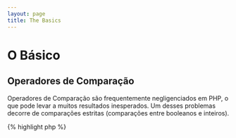 ```yaml
---
layout: page
title: The Basics
---
```


# O Básico

## Operadores de Comparação

Operadores de Comparação são frequentemente negligenciados em PHP, o que pode levar a muitos resultados inesperados. Um
desses problemas decorre de comparações estritas (comparações entre booleanos e inteiros).

{% highlight php %}
<?php
$a = 5;   // 5 como inteiro

var_dump($a == 5);       // comparação de valores; retorna true
var_dump($a == '5');     // comparação de valores (ignorando os tipos); retorna true
var_dump($a === 5);      // comparação de tipos e valores (integer vs. integer); retorna true
var_dump($a === '5');    // comparação de tipos e valores (integer vs. string); retorna false

/**
 * Comparações Estritas
 */
if (strpos('testing', 'test')) {    // 'test' é encontrado na posição 0, que é interpretado como o booleano 'false'
    // código...
}

vs.

if (strpos('testing', 'test') !== false) {    // true, já que uma comparação estrita foi feita (0 !== false)
    // código...
}
{% endhighlight %}

* [Operadores de Comparação](http://php.net/manual/pt_BR/language.operators.comparison.php)
* [Tabela de Comparação](http://php.net/manual/pt_BR/types.comparisons.php)

## Estrutura de Controle

### Estruturas Condicionais

Quando as declarações 'if/else' são usadas em uma função ou classe, é um equívoco comum pensar que 'else' precisa ser
usado em conjunto para declarar resultados em potencial. Entretanto se o resultado serve para definir o valor a ser
retornado 'else' não é necessário já que 'return' irá terminar a função, fazendo com que o uso de 'else' se torne
discutível.

{% highlight php %}
<?php
function test($a)
{
    if ($a) {
        return true;
    } else {
        return false;
    }
}

vs.

function test($a)
{
    if ($a) {
        return true;
    }
    return false;    // else não é necessário
}
{% endhighlight %}

* [Estrutura Condicionais](http://php.net/manual/pt_BR/control-structures.if.php)

### Estruturas de Decisão

Estruturas de decisão são uma excelente forma de evitar escrever intermináveis estruturas condicionais, mas existem
alguns pontos sobre os quais deve-se ficar atento:

- Estruturas de decisão só comparam valores, e não tipos (equivalente a '==')
- Elas passam por caso a caso até que uma correspondencia seja encontrada, então default é usado (caso esteja definido)
- Sem que haja um 'break', elas continuarão a executar cada caso até que encontrem um break/return
- Dentro de uma função o uso de 'return' remove a necessidade do uso de 'break' já que isso encerra essa função

{% highlight php %}
<?php
$answer = test(2);    // tanto o código para o 'case 2' quanto para o 'case 3' será executado

function test($a)
{
    switch ($a) {
        case 1:
            // código...
            break;             // break é usado para terminar a estrutura de decisão
        case 2:
            // código...         // sem o break, a comparação ira continuar em 'case 3'
        case 3:
            // código...
            return $result;    // dentro de uma função, 'return' termina essa função
        default:
            // código...
            return $error;
    }
}
{% endhighlight %}

* [Estruturas de Decisão](http://php.net/manual/pt_BR/control-structures.switch.php)
* [PHP Switch](http://phpswitch.com/)

## Namespace Global

Quando estiver usando namespaces você pode reparar que funções internas ficam escondidas por funções que você mesmo
escreveu. Para corrigir isso refira a funções globais através do uso de uma contra-barra antes do nome da função.

{% highlight php %}
<?php
namespace phptherightway;

function fopen()
{
    $file = \fopen();    // O nome da nossa função é igual a de uma função interna.
                         // Execute a função global através da inclusão de '\'.
}

function array()
{
    $iterator = new \ArrayIterator();    // ArrayIterator é uma classe interna. Usar seu nome sem uma contra-barra
                                         // tentará localizar essa função dentro do namespace
}
{% endhighlight %}

* [Espaço Global](http://php.net/manual/pt_BR/language.namespaces.global.php)
* [Regras Globais](http://php.net/manual/pt_BR/userlandnaming.rules.php)

## Strings

### Concatenação

- Se sua linha passar do tamanho recomendado (120 caracteres), considere concatenar sua linha
- Para facilitar a leitura é melhor usar operadores de concatenação do que operadores de concatenação e atribuição
- Enquanto dentro do escopo original da variável, indente quando a concatenação usar uma nova linha


{% highlight php %}
<?php
$a  = 'Multi-line example';    // operador de concatenação e atribuição (.=)
$a .= "\n";
$a .= 'of what not to do';

vs.

$a = 'Multi-line example'      // operador de concatenação (.)
    . "\n"                     // indentando novas linhas
    . 'of what to do';
{% endhighlight %}

* [Operadores de Strings](http://php.net/manual/pt_BR/language.operators.string.php)

### Tipos de Strings

Tipos de string são uma característica constante na comunidade PHP, mas talvez essa seção possa explicar as diferenças
entre os tipos de strings e seus usos e benefícios.

#### Aspas Simples

Usar aspas simples é o melhor jeito de definir strings e geralmente também o mais rápido. Sua velocidade se dá ao fato
do PHP não tentar interpretar essa string (suas variáveis). É a melhor aplicação quando:

- Strings não precisam ser interpretadas
- Uma variável é escrita em texto plano

{% highlight php %}
<?php
echo 'Essa é minha string, veja como ela é bonita.';    // sem necessidade de interpretar uma string simples

/**
 * Saída:
 *
 * Essa é minha string, veja como ela é bonita.
 */
{% endhighlight %}

* [Aspas Simples](http://www.php.net/manual/pt_BR/language.types.string.php#language.types.string.syntax.single)

#### Aspas Duplas

Aspas Duplas são o canivete suíço das strings, mas são mais lentas devido a interpretação das strings. É a melhor
aplicação quando:

- Escapando strings
- Usando strings com muitas variáveis e texto plano
- Condensando concatenação de múltiplas linhas e aumentando a legibilidade

{% highlight php %}
<?php
echo 'phptherightway é ' . $adjective . '.'      // Um exemplo com aspas simples que usa concatenação múltipla para
    . "\n"                                       // variáveis e escapar strings
    . 'Eu amo aprender' . $code . '!';

vs.

echo "phptherightway is $adjective.\n Eu amo aprender $code!"  // Em vez de concatenação múltipla, aspas duplas
                                                               // nos permitem utilizar strings interpretáveis
{% endhighlight %}

Quando strings em aspas duplas que contenham variáveis, são comuns os casos onde a variável pode estar colada com outro
caracter. Isso fará com que o PHP não consiga interpretar essa variável pelo fato dela estar sendo camuflada. Para
corrigir esse problema envolva a variável em um par de chaves.

{% highlight php %}
<?php
$juice = 'ameixa';
echo "Eu bebi suco feito de $juices";    // $juice não pode ser interpretado

vs.

$juice = 'ameixa';
echo "Eu bebi suco feito de {$juice}s";    // $juice será interpretado

/**
 * Variáveis complexas também serão interpretadas com o uso de chaves
 */

$juice = array('maça', 'laranja', 'ameixa');
echo "Eu bebi suco feito de {$juice[1]}s";   // $juice[1] será interpretado
{% endhighlight %}

* [Aspas Duplas](http://www.php.net/manual/pt_BR/language.types.string.php#language.types.string.syntax.double)

#### Sintaxe Nowdoc

A Sintaxe Nowdoc foi introduzida no PHP 5.3 e internamente se comporta da mesma forma que as aspas simples exceto que é
adequada para o uso de strings de múltiplas linhas sem a necessidade de concatenação.

{% highlight php %}
<?php
$str = <<<'EOD'             // iniciada por <<<
Exemplo de string
pulando multiplas linhas
usando a sintaxe nowdoc.
$a não é interpretada.
EOD;                        // fechando 'EOD' precisa estar na sua própria linha, e no ponto mais a esquerda

/**
 * Saída:
 *
 * Exemplo de string
 * pulando múltiplas linhas
 * usando a sintaxe nowdoc.
 * $a não é interpretada.
 */
{% endhighlight %}

* [Sintaxe Nowdoc](http://www.php.net/manual/pt_BR/language.types.string.php#language.types.string.syntax.nowdoc)

#### Sintaxe Heredoc

A Sintaxe Heredoc se comporta internamente da mesma forma que as aspas duplas exceto que é adequada para o uso de strings
de múltiplas linhas sem a necessidade de concatenação.

{% highlight php %}
<?php
$a = 'Variáveis';

$str = <<<EOD               // initialized by <<<
Exemplo de string
pulando múltiplas linhas
usando a sintaxe heredoc.
$a são interpretadas.
EOD;                        // closing 'EOD' must be on it's own line, and to the left most point

/**
 * Output:
 *
 * Exemplo de string
 * pulando múltiplas linhas
 * usando a sintaxe heredoc.
 * variáveis são interpretadas.
 */
{% endhighlight %}

* [Sintaxe Heredoc](http://www.php.net/manual/pt_BR/language.types.string.php#language.types.string.syntax.heredoc)

## Operadores Ternários

O uso de operadores ternários é uma ótima forma de condensar seu código, mas eles são geralmente usados em excesso.
Apesar de operações ternárias poderem ser agrupadas e aconselhado usar uma por linha para aumentar a legibilidade.

{% highlight php %}
<?php
$a = 5;
echo ($a == 5) ? 'yay' : 'nay';

vs.

// operações ternárias agrupadas
$b = 10;
echo ($a) ? ($a == 5) ? 'yay' : 'nay' : ($b == 10) ? 'excessive' : ':(';    // excesso de agrupamento sacrifica a legibilidade
{% endhighlight %}

Para usar 'return' em um operador ternário utilize a sintaxe correta.

{% highlight php %}
<?php
$a = 5;
echo ($a == 5) ? return true : return false;    // esse exemplo irá disparar um erro

vs.

$a = 5;
return ($a == 5) ? 'yay' : 'nope';    // esse exemplo irá retornar 'yay'
{% endhighlight %}

* [Operadores Ternários](http://php.net/manual/pt_BR/language.operators.comparison.php)

## Declaração de Variáveis

As vezes  programadores tentam tornar seu código mais limpo declarando variáveis predefinidas com um nome diferente. O
que isso faz na realidade e dobrar o consumo de memória do script. No exemplo abaixo, digamos que uma string de exemplo
contém 1MB de dado válido, copiando a variável você aumenta o consumo de memória durante a execução para 2MB.

{% highlight php %}
<?php
$about = 'Uma string com texto bem longo';    // usa 2MB de memória
echo $about;

vs.

echo 'Uma string com texto bem longo';        // usa 1MB de memória
{% endhighlight %}

* [Dicas de Performance](https://developers.google.com/speed/articles/optimizing-php)
